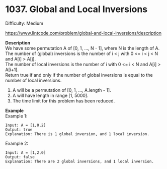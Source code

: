 # 1037. Global and Local Inversions

Difficulty: Medium

https://www.lintcode.com/problem/global-and-local-inversions/description

**Description**  
We have some permutation A of [0, 1, ..., N - 1], where N is the length of A.  
The number of (global) inversions is the number of i < j with 0 <= i < j < N and A[i] > A[j].  
The number of local inversions is the number of i with 0 <= i < N and A[i] > A[i+1].  
Return true if and only if the number of global inversions is equal to the number of local inversions.  

1. A will be a permutation of [0, 1, ..., A.length - 1].
2. A will have length in range [1, 5000].
3. The time limit for this problem has been reduced.

**Example**  
Example 1:
```
Input: A = [1,0,2]
Output: true
Explanation: There is 1 global inversion, and 1 local inversion.
```
Example 2:
```
Input: A = [1,2,0]
Output: false
Explanation: There are 2 global inversions, and 1 local inversion.
```
